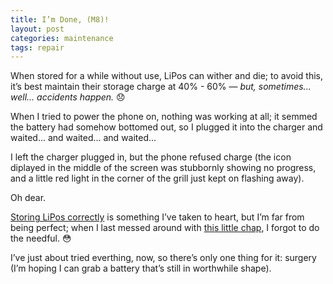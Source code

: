```yaml
---
title: I’m Done, (M8)!
layout: post
categories: maintenance
tags: repair
---
```


When stored for a while without use, LiPos can wither and die; to avoid this, it’s best maintain their storage charge at 40% - 60%&nbsp;— <i>but, sometimes... well... accidents happen.</i> 😞

When I tried to power the phone on, nothing was working at all; it semmed the battery had somehow bottomed out, so I plugged it into the charger and waited... and waited... and waited...

I left the charger plugged in, but the phone refused charge (the icon diplayed in the middle of the screen was stubbornly showing no progress, and a little red light in the corner of the grill just kept on flashing away).

Oh dear. 

<a href="https://www.grepow.com/faq/lipo-battery-storage-faqs.html">Storing LiPos correctly</a> is something I’ve taken to heart, but I’m far from being perfect; when I last messed around with <a href="https://en.m.wikipedia.org/wiki/HTC_One_(M8)">this little chap</a>, I forgot to do the needful. 😳

I’ve just about tried everthing, now, so there’s only one thing for it: surgery (I’m hoping I can grab a battery that’s still in worthwhile shape).





